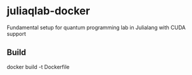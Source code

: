 # juliaqlab-docker
Fundamental setup for quantum programming lab in Julialang with CUDA support

## Build
docker build -t Dockerfile
